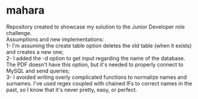 # mahara
Repository created to showcase my solution to the Junior Developer role challenge.   
Assumptions and new implementations:   
1- I'm assuming the create table option deletes the old table (when it exists) and creates a new one;   
2- I added the -d option to get input regarding the name of the database. The PDF doesn't have this option, but it's needed to properly connect to MySQL and send queries;   
3- I avoided writing overly complicated functions to normalize names and surnames. I've used regex coupled with chained IFs to correct names in the past, so I know that it's never pretty, easy, or perfect.
